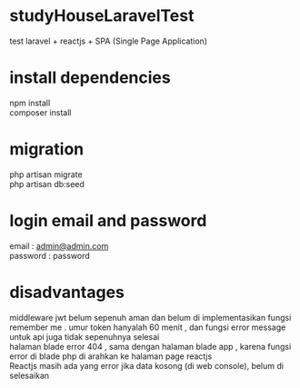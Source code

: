 # studyHouseLaravelTest
 test laravel + reactjs + SPA (Single Page Application)
# install dependencies
npm install <br />
composer install
# migration
php artisan migrate <br />
php artisan db:seed
# login email and password 
email : admin@admin.com <br />
password : password
# disadvantages
middleware jwt belum sepenuh aman  dan belum di implementasikan fungsi remember me . umur token hanyalah 60 menit , dan fungsi error message untuk api juga tidak sepenuhnya selesai <br />
halaman blade error 404 , sama dengan halaman blade app , karena fungsi error di blade php di arahkan ke halaman page reactjs <br/>
Reactjs masih ada yang error jika data kosong (di web console), belum di selesaikan 
